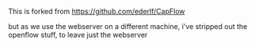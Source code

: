 This is forked from https://github.com/ederlf/CapFlow 

but as we use the webserver on a different machine, i've stripped out the openflow stuff, to leave just the webserver

